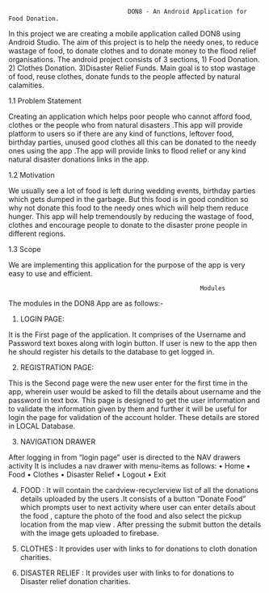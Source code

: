                                      DON8 - An Android Application for Food Donation.

In this project we are creating a mobile application called DON8 using Android Studio. The aim of this project is to help the needy ones, to reduce
wastage of food, to donate clothes and to donate money to the flood relief organisations. The android project consists of 3 sections, 1) Food Donation.
2) Clothes Donation. 3)Disaster Relief Funds. Main goal is to stop wastage of food, reuse clothes, donate funds to the people affected by natural calamities.

1.1 Problem Statement

Creating an application which helps poor people who cannot afford food, clothes or the people who from natural disasters .This app will provide platform to users so if there are any kind of functions, leftover food, birthday parties, unused good clothes all this can be donated to the needy ones using the app .The app will provide links to flood relief or any kind natural disaster donations links in the app.


1.2	 Motivation

We usually see a lot of food is left during wedding events, birthday parties which gets dumped in the garbage. But this food is in good condition so why not donate this food to the needy ones which will help them reduce hunger.
This app will help tremendously by reducing the wastage of food, clothes and encourage people to donate to the disaster prone people in different regions.   


1.3	 Scope

We are implementing this application for the purpose of the app is very easy to use and efficient.

                                
                                                         Modules  
 
 
The modules in the DON8 App are as follows:-

1.	LOGIN PAGE:

It is the First page of the application. It comprises of the Username and Password text boxes along with login button. If user is new to the app then he should register his details to the database to get logged in.

2.	REGISTRATION PAGE:

This is the Second page were the new user enter for the first time in the app, wherein user would be asked to fill the details about username and the password in text box. This page is designed to get the user information   and to validate the information given by them and further it will be useful for login the page for validation of the account holder. These details are stored in LOCAL Database.


3.	NAVIGATION DRAWER

After logging in from “login page” user is directed to the NAV drawers activity
It is includes a nav drawer with menu-items as follows:
•	Home
•	Food
•	Clothes
•	Disaster Relief
•	Logout
•	Exit
  
4.	FOOD :
It will contain the cardview-recyclerview list of all the donations details uploaded by the users .It consists of a button “Donate Food”   which prompts user to  next activity where user can enter details about the food , capture the photo of the food and also select the pickup location from the map view . After pressing the submit button the details with the image gets uploaded to firebase.

5.	CLOTHES :
It provides user with links to for donations to cloth donation charities.

6.	DISASTER RELIEF :
It provides user with links to for donations to Disaster relief donation charities.




